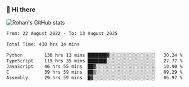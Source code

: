 ### 👋 Hi there 

<!--
**rohznmdev/rohznmdev** is a ✨ _special_ ✨ repository because its `README.md` (this file) appears on your GitHub profile.

Here are some ideas to get you started:

- 🔭 I’m currently working on ...
- 🌱 I’m currently learning Ruby and Ruby on Rails
- 👯 I’m looking to collaborate on ...
- 🤔 I’m looking for help with ...
- 💬 Ask me about ...
- 📫 How to reach me: ...
- 😄 Pronouns: ...
- ⚡ Fun fact: ...
-->
![Rohan's GitHub stats](https://github-readme-stats.vercel.app/api?username=rohznmdev&theme=dark&show_icons=true)

<!--START_SECTION:waka-->

```txt
From: 22 August 2022 - To: 13 August 2025

Total Time: 430 hrs 34 mins

Python        130 hrs 13 mins ███████▓░░░░░░░░░░░░░░░░░   30.24 %
TypeScript    119 hrs 35 mins ███████░░░░░░░░░░░░░░░░░░   27.77 %
JavaScript    46 hrs 55 mins  ██▓░░░░░░░░░░░░░░░░░░░░░░   10.90 %
C             39 hrs 59 mins  ██▒░░░░░░░░░░░░░░░░░░░░░░   09.29 %
Assembly      29 hrs 59 mins  █▓░░░░░░░░░░░░░░░░░░░░░░░   06.97 %
```

<!--END_SECTION:waka-->
